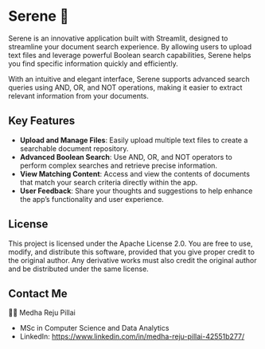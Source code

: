 # Serene 🌟
Serene is an innovative application built with Streamlit, designed to streamline your document search experience. By allowing users to upload text files and leverage powerful Boolean search capabilities, Serene helps you find specific information quickly and efficiently.

With an intuitive and elegant interface, Serene supports advanced search queries using AND, OR, and NOT operations, making it easier to extract relevant information from your documents.

## Key Features
- **Upload and Manage Files**: Easily upload multiple text files to create a searchable document repository.
- **Advanced Boolean Search**: Use AND, OR, and NOT operators to perform complex searches and retrieve precise information.
- **View Matching Content**: Access and view the contents of documents that match your search criteria directly within the app.
- **User Feedback**: Share your thoughts and suggestions to help enhance the app’s functionality and user experience.

## License
This project is licensed under the Apache License 2.0. You are free to use, modify, and distribute this software, provided that you give proper credit to the original author. Any derivative works must also credit the original author and be distributed under the same license.

## Contact Me
👩‍💻 Medha Reju Pillai
- MSc in Computer Science and Data Analytics
- LinkedIn: https://www.linkedin.com/in/medha-reju-pillai-42551b277/


